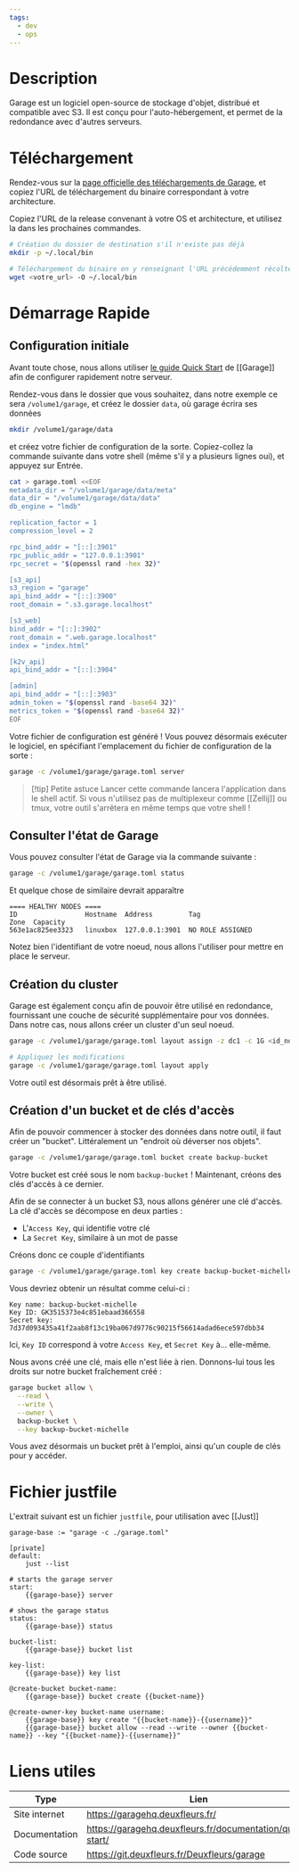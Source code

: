 ```yaml
---
tags:
  - dev
  - ops
---
```

# Description
Garage est un logiciel open-source de stockage d'objet, distribué et compatible avec S3. Il est conçu pour l'auto-hébergement, et permet de la redondance avec d'autres serveurs.

# Téléchargement
Rendez-vous sur la [page officielle des téléchargements de Garage](https://garagehq.deuxfleurs.fr/download/), et copiez l'URL de téléchargement du binaire correspondant à votre architecture.

Copiez l'URL de la release convenant à votre OS et architecture, et utilisez la dans les prochaines commandes.

```sh
# Création du dossier de destination s'il n'existe pas déjà
mkdir -p ~/.local/bin

# Téléchargement du binaire en y renseignant l'URL précédemment récoltée
wget <votre_url> -O ~/.local/bin
```
# Démarrage Rapide

## Configuration initiale
Avant toute chose, nous allons utiliser [le guide Quick Start](https://garagehq.deuxfleurs.fr/documentation/quick-start/) de [[Garage]] afin de configurer rapidement notre serveur.

Rendez-vous dans le dossier que vous souhaitez, dans notre exemple ce sera `/volume1/garage`, et créez le dossier `data`, où garage écrira ses données

```sh title="/volume1/garage" hideLineNumbers
mkdir /volume1/garage/data
```

et créez votre fichier de configuration de la sorte. Copiez-collez la commande suivante dans votre shell (même s'il y a plusieurs lignes oui), et appuyez sur Entrée.

```sh title="/volume1/garage
cat > garage.toml <<EOF
metadata_dir = "/volume1/garage/data/meta"
data_dir = "/volume1/garage/data/data"
db_engine = "lmdb"

replication_factor = 1
compression_level = 2

rpc_bind_addr = "[::]:3901"
rpc_public_addr = "127.0.0.1:3901"
rpc_secret = "$(openssl rand -hex 32)"

[s3_api]
s3_region = "garage"
api_bind_addr = "[::]:3900"
root_domain = ".s3.garage.localhost"

[s3_web]
bind_addr = "[::]:3902"
root_domain = ".web.garage.localhost"
index = "index.html"

[k2v_api]
api_bind_addr = "[::]:3904"

[admin]
api_bind_addr = "[::]:3903"
admin_token = "$(openssl rand -base64 32)"
metrics_token = "$(openssl rand -base64 32)"
EOF
```

Votre fichier de configuration est généré ! Vous pouvez désormais exécuter le logiciel, en spécifiant l'emplacement du fichier de configuration de la sorte :

```sh
garage -c /volume1/garage/garage.toml server
```

> [!tip] Petite astuce
> Lancer cette commande lancera l'application dans le shell actif. Si vous n'utilisez pas de multiplexeur comme [[Zellij]] ou tmux, votre outil s'arrêtera en même temps que votre shell !

## Consulter l'état de Garage
Vous pouvez consulter l'état de Garage via la commande suivante :

```sh
garage -c /volume1/garage/garage.toml status
```

Et quelque chose de similaire devrait apparaître

```
==== HEALTHY NODES ====
ID                 Hostname  Address         Tag                   Zone  Capacity
563e1ac825ee3323   linuxbox  127.0.0.1:3901  NO ROLE ASSIGNED
```

Notez bien l'identifiant de votre noeud, nous allons l'utiliser pour mettre en place le serveur.

## Création du cluster
Garage est également conçu afin de pouvoir être utilisé en redondance, fournissant une couche de sécurité supplémentaire pour vos données. Dans notre cas, nous allons créer un cluster d'un seul noeud.

```sh
garage -c /volume1/garage/garage.toml layout assign -z dc1 -c 1G <id_noeud>

# Appliquez les modifications
garage -c /volume1/garage/garage.toml layout apply
```

Votre outil est désormais prêt à être utilisé.

## Création d'un bucket et de clés d'accès
Afin de pouvoir commencer à stocker des données dans notre outil, il faut créer un "bucket". Littéralement un "endroit où déverser nos objets".

```sh
garage -c /volume1/garage/garage.toml bucket create backup-bucket
```

Votre bucket est créé sous le nom `backup-bucket` ! Maintenant, créons des clés d'accès à ce dernier.

Afin de se connecter à un bucket S3, nous allons générer une clé d'accès. La clé d'accès se décompose en deux parties : 
- L'`Access Key`, qui identifie votre clé
- La `Secret Key`, similaire à un mot de passe

Créons donc ce couple d'identifiants

```sh
garage -c /volume1/garage/garage.toml key create backup-bucket-michelle
```

Vous devriez obtenir un résultat comme celui-ci :

```
Key name: backup-bucket-michelle
Key ID: GK3515373e4c851ebaad366558
Secret key: 7d37d093435a41f2aab8f13c19ba067d9776c90215f56614adad6ece597dbb34
```

Ici, `Key ID` correspond à votre `Access Key`, et `Secret Key` à... elle-même.

Nous avons créé une clé, mais elle n'est liée à rien. Donnons-lui tous les droits sur notre bucket fraîchement créé :

```sh
garage bucket allow \
  --read \
  --write \
  --owner \
  backup-bucket \
  --key backup-bucket-michelle
```

Vous avez désormais un bucket prêt à l'emploi, ainsi qu'un couple de clés pour y accéder.


# Fichier justfile
L'extrait suivant est un fichier `justfile`, pour utilisation avec [[Just]]

```justfile title="justfile"
garage-base := "garage -c ./garage.toml"

[private]
default:
    just --list

# starts the garage server
start:
    {{garage-base}} server

# shows the garage status
status:
    {{garage-base}} status

bucket-list:
    {{garage-base}} bucket list

key-list:
    {{garage-base}} key list

@create-bucket bucket-name:
    {{garage-base}} bucket create {{bucket-name}}

@create-owner-key bucket-name username:
    {{garage-base}} key create "{{bucket-name}}-{{username}}"
    {{garage-base}} bucket allow --read --write --owner {{bucket-name}} --key "{{bucket-name}}-{{username}}"
```


# Liens utiles

| Type          | Lien                                                      |
| ------------- | --------------------------------------------------------- |
| Site internet | https://garagehq.deuxfleurs.fr/                           |
| Documentation | https://garagehq.deuxfleurs.fr/documentation/quick-start/ |
| Code source   | https://git.deuxfleurs.fr/Deuxfleurs/garage               |
